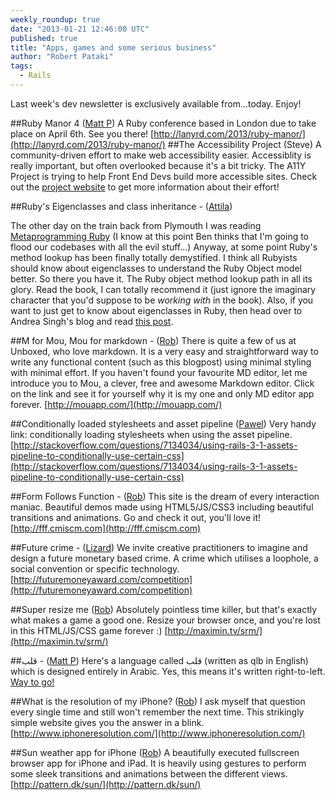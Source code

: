 ```yaml
---
weekly_roundup: true
date: "2013-01-21 12:46:00 UTC"
published: true
title: "Apps, games and some serious business"
author: "Robert Pataki"
tags:
  - Rails
---
```


Last week's dev newsletter is exclusively available from...today. Enjoy!

##Ruby Manor 4 ([Matt P](/people/matt-peperell))
A Ruby conference based in London due to take place on April 6th. See you there!
[http://lanyrd.com/2013/ruby-manor/](http://lanyrd.com/2013/ruby-manor/)
##The Accessibility Project (Steve)
A community-driven effort to make web accessibility easier. Accessiblity is really important, but often overlooked because it's a bit tricky. The A11Y Project is trying to help Front End Devs build more accessible sites. Check out the [project website](http://a11yproject.com/) to get more information about their effort!

##Ruby's Eigenclasses and class inheritance - ([Attila](/people/attila-gyorffy))

The other day on the train back from Plymouth I was reading [Metaprogramming Ruby](http://pragprog.com/book/ppmetr/metaprogramming-ruby) (I know at this point Ben thinks that I'm going to flood our codebases with all the evil stuff…) Anyway, at some point Ruby's method lookup has been finally totally demystified. I think all Rubyists should know about eigenclasses to understand the Ruby Object model better. So there you have it. The Ruby object method lookup path in all its glory. Read the book, I can totally recommend it (just ignore the imaginary character that you'd suppose to be *working with* in the book). Also, if you want to just get to know about eigenclasses in Ruby, then head over to Andrea Singh's blog and read [this post](http://madebydna.com/all/code/2011/06/24/eigenclasses-demystified.html).

##M for Mou, Mou for markdown - ([Rob](/people/robert-pataki))
There is quite a few of us at Unboxed, who love markdown. It is a very easy and straightforward way to write any functional content (such as this blogpost) using minimal styling with minimal effort. If you haven't found your favourite MD editor, let me introduce you to Mou, a clever, free and awesome Markdown editor. Click on the link and see it for yourself why it is my one and only MD editor app forever.
[http://mouapp.com/](http://mouapp.com/)

##Conditionally loaded stylesheets and asset pipeline ([Pawel](/people/pawel-janiak))
Very handy link: conditionally loading stylesheets when using the asset pipeline.
[http://stackoverflow.com/questions/7134034/using-rails-3-1-assets-pipeline-to-conditionally-use-certain-css](http://stackoverflow.com/questions/7134034/using-rails-3-1-assets-pipeline-to-conditionally-use-certain-css)

##Form Follows Function - ([Rob](/people/robert-pataki))
This site is the dream of every interaction maniac. Beautiful demos made using HTML5/JS/CSS3 including beautiful transitions and animations. Go and check it out, you'll love it!
[http://fff.cmiscm.com](http://fff.cmiscm.com)

##Future crime - ([Lizard](/people/elizabeth-curson))
We invite creative practitioners to imagine and design a future monetary based crime.  A crime which utilises a loophole, a social convention or specific technology.
[http://futuremoneyaward.com/competition](http://futuremoneyaward.com/competition)

##Super resize me ([Rob](/people/robert-pataki))
Absolutely pointless time killer, but that's exactly what makes a game a good one. Resize your browser once, and you're lost in this HTML/JS/CSS game forever :)
[http://maximin.tv/srm/](http://maximin.tv/srm/)

##قلب  - ([Matt P](/people/matt-peperell))
Here's a language called  قلب  (written as qlb in English) which is designed entirely in Arabic.  Yes, this means it's written right-to-left. [Way to go!](http://qlblang.org/)


##What is the resolution of my iPhone? ([Rob](/people/robert-pataki))
I ask myself that question every single time and still won't remember the next time. This strikingly simple website gives you the answer in a blink.
[http://www.iphoneresolution.com/](http://www.iphoneresolution.com/)

##Sun weather app for iPhone ([Rob](/people/robert-pataki))
A beautifully executed fullscreen browser app for iPhone and iPad. It is heavily using gestures to perform some sleek transitions and animations between the different views.
[http://pattern.dk/sun/](http://pattern.dk/sun/)
